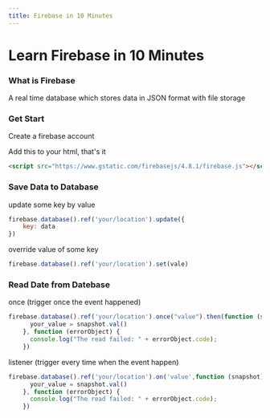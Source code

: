 ```yaml
---
title: Firebase in 10 Minutes
---
```

# Learn Firebase in 10 Minutes

### What is Firebase

A real time database which stores data in JSON format with file storage

### Get Start

Create a firebase account

Add this to your html, that's it

```HTML
<script src="https://www.gstatic.com/firebasejs/4.8.1/firebase.js"></script>
```

### Save Data to Database

update some key by value

```js
firebase.database().ref('your/location').update({
    key: data
})
```

override value of some key

```js
firebase.database().ref('your/location').set(vale)
```



### Read Date from Datebase

once (trigger once the event happened)

```js
firebase.database().ref('your/location').once("value").then(function (snapshot) {
      your_value = snapshot.val()
    }, function (errorObject) {
      console.log("The read failed: " + errorObject.code);
    })
```

listener (trigger every time when the event happen)

```js
firebase.database().ref('your/location').on('value',function (snapshot) {
      your_value = snapshot.val()
    }, function (errorObject) {
      console.log("The read failed: " + errorObject.code);
    })
```

